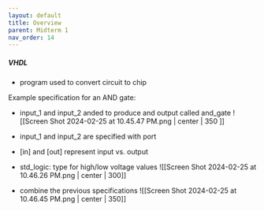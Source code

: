 ```yaml
---
layout: default
title: Overview
parent: Midterm 1
nav_order: 14
---
```

##### VHDL
- program used to convert circuit to chip

Example specification for an AND gate:
- input_1 and input_2 anded to produce and output called and_gate
![[Screen Shot 2024-02-25 at 10.45.47 PM.png | center | 350 ]]

- input_1 and input_2 are specified with port
- [in] and [out] represent input vs. output
- std_logic: type for high/low voltage values
![[Screen Shot 2024-02-25 at 10.46.26 PM.png | center | 300]]

- combine the previous specifications
![[Screen Shot 2024-02-25 at 10.46.45 PM.png | center | 350]]